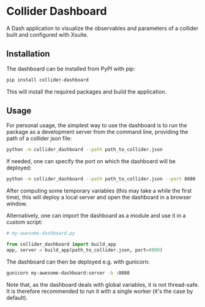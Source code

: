 # Collider Dashboard

A Dash application to visualize the observables and parameters of a collider built and configured with Xsuite.
## Installation

The dashboard can be installed from PyPI with pip:

```bash
pip install collider-dashboard
```

This will install the required packages and build the application.


## Usage

For personal usage, the simplest way to use the dashboard is to run the package as a development server from the command line, providing the path of a collider json file:

```bash
python -m collider_dashboard --path path_to_collider.json
```

If needed, one can specify the port on which the dashboard will be deployed:

```bash
python -m collider_dashboard --path path_to_collider.json --port 8080
```

After computing some temporary variables (this may take a while the first time), this will deploy a local server and open the dashboard in a browser window.

Alternatively, one can import the dashboard as a module and use it in a custom script:

```python
# my-awesome-dashboard.py

from collider_dashboard import build_app
app, server = build_app(path_to_collider.json, port=8080)
```

The dashboard can then be deployed e.g. with gunicorn:

```bash
gunicorn my-awesome-dashboard:server -b :8080
```

Note that, as the dashboard deals with global variables, it is not thread-safe. It is therefore recommended to run it with a single worker (it's the case by default).

